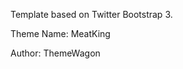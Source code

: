 Template based on Twitter Bootstrap 3.

<p>Theme Name: MeatKing</p>
<p>Author:     ThemeWagon </p>




